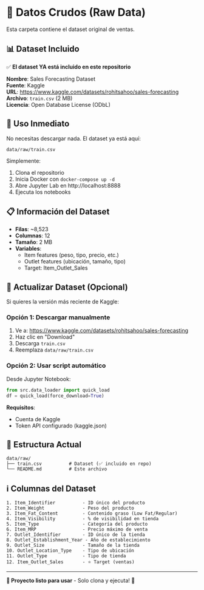 # 📁 Datos Crudos (Raw Data)

Esta carpeta contiene el dataset original de ventas.

## 📊 Dataset Incluido

✅ **El dataset YA está incluido en este repositorio**

**Nombre**: Sales Forecasting Dataset  
**Fuente**: Kaggle  
**URL**: https://www.kaggle.com/datasets/rohitsahoo/sales-forecasting  
**Archivo**: `train.csv` (2 MB)  
**Licencia**: Open Database License (ODbL)

## 🚀 Uso Inmediato

No necesitas descargar nada. El dataset ya está aquí:

```
data/raw/train.csv
```

Simplemente:
1. Clona el repositorio
2. Inicia Docker con `docker-compose up -d`
3. Abre Jupyter Lab en http://localhost:8888
4. Ejecuta los notebooks

## 📋 Información del Dataset

- **Filas**: ~8,523
- **Columnas**: 12
- **Tamaño**: 2 MB
- **Variables**: 
  - Item features (peso, tipo, precio, etc.)
  - Outlet features (ubicación, tamaño, tipo)
  - Target: Item_Outlet_Sales

## 🔄 Actualizar Dataset (Opcional)

Si quieres la versión más reciente de Kaggle:

### Opción 1: Descargar manualmente
1. Ve a: https://www.kaggle.com/datasets/rohitsahoo/sales-forecasting
2. Haz clic en "Download"
3. Descarga `train.csv`
4. Reemplaza `data/raw/train.csv`

### Opción 2: Usar script automático

Desde Jupyter Notebook:
```python
from src.data_loader import quick_load
df = quick_load(force_download=True)
```

**Requisitos**:
- Cuenta de Kaggle
- Token API configurado (kaggle.json)

## 📁 Estructura Actual

```
data/raw/
├── train.csv          # Dataset (✅ incluido en repo)
└── README.md          # Este archivo
```

## ℹ️ Columnas del Dataset

```
1. Item_Identifier          - ID único del producto
2. Item_Weight              - Peso del producto
3. Item_Fat_Content         - Contenido graso (Low Fat/Regular)
4. Item_Visibility          - % de visibilidad en tienda
5. Item_Type                - Categoría del producto
6. Item_MRP                 - Precio máximo de venta
7. Outlet_Identifier        - ID único de la tienda
8. Outlet_Establishment_Year - Año de establecimiento
9. Outlet_Size              - Tamaño de la tienda
10. Outlet_Location_Type    - Tipo de ubicación
11. Outlet_Type             - Tipo de tienda
12. Item_Outlet_Sales       - ⭐ Target (ventas)
```

---

**🎯 Proyecto listo para usar** - Solo clona y ejecuta! 🚀
